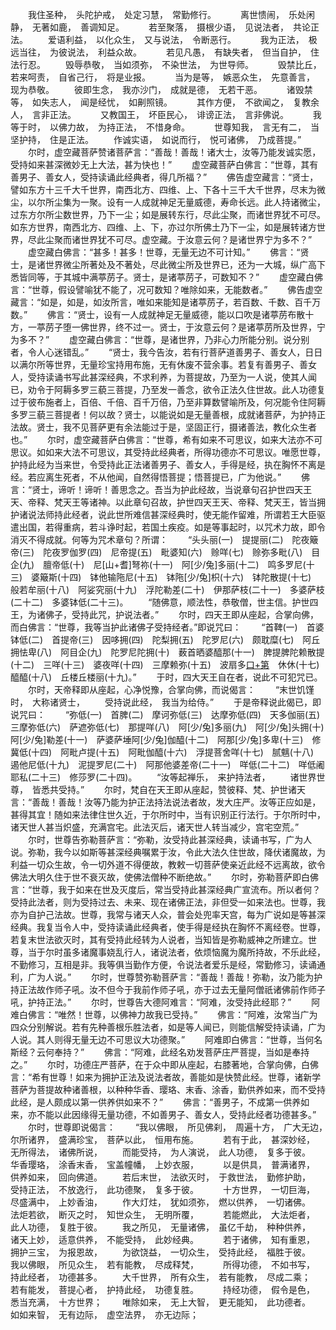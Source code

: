 <!-- { "loadSidebar": true } -->
　　我住圣种，　头陀护戒，　处定习慧，　常勤修行。　
　　离世愦闹，　乐处闲静，　无著如鹿，　善调知足。　
　　若至聚落，　摄根少语，　见说法者，　共论正法。
　　爱语利益，　以化众生，　又与说法，　令断恶行。　
　　我为正法，　极远当往，　为彼说法，　利益众故。　
　　若见凡愚，　有缺失者，　但当自护，　住法行忍。
　　毁辱恭敬，　当如须弥，　不染世法，　为世导师。　
　　毁禁比丘，　若来呵责，　自省己行，　将是业报。　
　　当为是等，　嫉恶众生，　先意善言，　现为恭敬。
　　彼即生念，　我亦沙门，　成就是德，　无若干恶。　
　　诸毁禁等，　如失志人，　闻是经忧，　如劓照镜。　
　　其作方便，　不欲闻之，　复教余人，　言非正法。　
　　又教国王，　坏臣民心，　诽谤正法，　言非佛说。　
　　我等于时，　以佛力故，　为持正法，　不惜身命。　
　　世尊知我，　言无有二，　当坚护持，　住是正法。
　　作诚实语，　如说而行，　悦可诸佛，　乃成菩提。”
　　尔时，虚空藏菩萨赞诸菩萨言：“善哉！善哉！诸大士，汝等乃能发诚实愿，受持如来甚深微妙无上大法，甚为快也！”
　　虚空藏菩萨白佛言：“世尊，其有善男子、善女人，受持读诵此经典者，得几所福？”
　　佛告虚空藏言：“贤士，譬如东方十三千大千世界，南西北方、四维、上、下各十三千大千世界，尽末为微尘，以尔所尘集为一聚。设有一人成就神足无量威德，寿命长远。此人持诸微尘，过东方尔所尘数世界，乃下一尘；如是展转东行，尽此尘聚，而诸世界犹不可尽。如东方世界，南西北方、四维、上、下，亦过尔所佛土乃下一尘，如是展转诸方世界，尽此尘聚而诸世界犹不可尽。虚空藏。于汝意云何？是诸世界宁为多不？”
　　虚空藏白佛言：“甚多！甚多！世尊，无量无边不可计知。”
　　佛言：“贤士，是诸世界微尘所著处及不著处，尽此微尘所及世界已，还为一大城，纵广高下悉皆同等，于其城中满葶苈子。贤士，是诸葶苈子，可数知不？”
　　虚空藏白佛言：“世尊，假设譬喻犹不能了，况可数知？唯除如来，无能数者。”
　　佛告虚空藏言：“如是，如是，如汝所言，唯如来能知是诸葶苈子，若百数、千数、百千万数。”
　　佛言：“贤士，设有一人成就神足无量威德，能以口吹是诸葶苈布散十方，一葶苈子堕一佛世界，终不过一。贤士，于汝意云何？是诸葶苈所及世界，宁为多不？”
　　虚空藏白佛言：“世尊，是诸世界，乃非心力所能分别。说分别者，令人心迷错乱。”
　　“贤士，我今告汝，若有行菩萨道善男子、善女人，日日以满尔所等世界，无量珍宝持用布施，无有休废不营余事。若复有善男子、善女人，受持读诵书写此甚深经典，不求利养，为菩提故，乃至为一人说，使其人闻已，劝令于阿耨多罗三藐三菩提，乃至发一善念，欲令正法久住世故。此人功德复过于彼布施者上，百倍、千倍、百千万倍，乃至非算数譬喻所及，何况能令住阿耨多罗三藐三菩提者！何以故？贤士，以能说如是无量善根，成就诸菩萨，为护持正法故。贤士，我不见菩萨更有余法能过于是，坚固正行，摄诸善法，教化众生者也。”
　　尔时，虚空藏菩萨白佛言：“世尊，希有如来不可思议，如来大法亦不可思议。如如来大法不可思议，其受持此经典者，所得功德亦不可思议。唯愿世尊，护持此经为当来世，令受持此正法诸善男子、善女人，手得是经，执在胸怀不离是经。若应离生死者，不从他闻，自然得悟菩提；悟菩提已，广为他说。”
　　佛言：“贤士，谛听！谛听！善思念之。吾当为护此经故，当说章句召护世四天王天、帝释、梵天王等诸神。以此章句召故，护世四天王天、帝释、梵天王，皆当拥护诸说法师持此经者，说此世所难信甚深经典时，使无能作留难，所谓若王大臣驱遣出国，若得重病，若斗诤时起，若国土疾疫。如是等事起时，以咒术力故，即令消灭不得成就。何等为咒术章句？所谓：
　　“头头丽(一)　提提丽(二)　陀夜簸帝(三)　陀夜罗伽罗(四)　尼帝提(五)　毗婆知(六)　赊咩(七)　赊弥多毗(八)　目企(九)　膻帝低(十)　尼[山+耆]弩祢(十一)　阿[少/兔]多丽(十二)　鸣多罗尼(十三)　婆簸斯(十四)　钵他输陁尼(十五)　钵陁[少/兔]枳(十六)　钵陀散提(十七)　般若牟丽(十八)　阿娑究丽(十九)　浮陀勒差(二十)　伊那萨枝(二十一)　多婆萨枝(二十二)　多婆钵低(二十三)。
　　“随佛意，顺法性，恭敬僧，世主信。护世四王，为诸佛子，受持此咒，护说法者。”
　　尔时，四天王即从座起，合掌向佛，而白佛言：“世尊，我等当护此诸佛子受持经者。”即说咒曰：
　　“首鞞(一)　首婆钵低(二)　首提帝(三)　因哆拥(四)　陀梨拥(五)　陀罗尼(六)　颇耽糜(七)　阿丘拥怯卑(八)　阿目企(九)　陀罗尼陀拥(十)　薮首晒婆醯那(十一)　脾提脾陀赖散提(十二)　三咩(十三)　婆夜咩(十四)　三摩赖弥(十五)　波扇多[口+第](十六)　休休(十七)　醯醯(十八)　丘楼丘楼丽(十九)。”
　　于时，四大天王自在者，说此不可犯咒已。
　　尔时，天帝释即从座起，心净悦豫，合掌向佛，而说偈言：
　　“末世饥馑时，　大称诸贤士，
　　受持说此经，　我当为给侍。”
　　于是帝释说此偈已，即说咒曰：
　　“弥低(一)　首脾(二)　摩诃弥低(三)　达摩弥低(四)　天多伽丽(五)　三摩弥低(六)　萨遮弥低(七)　那提咩(八)　阿[少/兔]多丽(九)　阿[少/兔]头拥(十)　阿[少/兔]勒差(十一)　萨婆萨埵阿[少/兔]伽醯(十二)　阿那[少/兔]多卑(十三)　修冀低(十四)　阿毗卢提(十五)　阿毗伽醯(十六)　浮提菩舍咩(十七)　腻魑(十八)　遏他尼低(十九)　泥提罗尼(二十)　阿那他婆差帝(二十一)　咩低(二十二)　咩低阇耶私(二十三)　修莎罗(二十四)。
　　“汝等起禅乐，　来护持法者，
　　诸世界世尊，　皆悉共受持。”
　　尔时，梵自在天王即从座起，赞彼释、梵、护世诸天言：“善哉！善哉！汝等乃能为护正法持法说法者故，发大庄严。汝等正应如是，甚得其宜！随如来法律住世久近，于尔所时中，当有识别正行法行。于尔所时中，诸天世人甚当炽盛，充满宫宅。此法灭后，诸天世人转当减少，宫宅空荒。”
　　尔时，世尊告弥勒菩萨言：“弥勒，汝受持此甚深经典，读诵书写，广为人说。弥勒，我今以如斯等甚深经典嘱累于汝，令此大法久住世故，降伏诸魔故，为利益一切众生故，令一切外道不得便故，教敕一切菩萨使亲近此经不远离故，欲令佛法大明久住于世不衰灭故，使佛法僧种不断绝故。”
　　尔时，弥勒菩萨即白佛言：“世尊，我于如来在世及灭度后，常当受持此甚深经典广宣流布。所以者何？受持此法者，则为受持过去、未来、现在诸佛正法，非但受一如来法也。世尊，我亦为自护己法故。世尊，我常与诸天人众，普会处兜率天宫，每为广说如是等甚深经典。我复当令人中，受持读诵此经典者，使手得是经执在胸怀不离经卷。世尊，若复末世法欲灭时，其有受持此经转为人说者，当知皆是弥勒威神之所建立。世尊，当于尔时虽多诸魔事娆乱行人，诸说法者，依烦恼魔为魔所持故，不乐此经，不勤修习，互相是非。我等俱当勤作方便，令说法者爱乐是经，常勤修习，读诵通利，广为人说。”
　　尔时，世尊赞弥勒菩萨言：“善哉！善哉！弥勒，汝乃能为护持正法故作师子吼。汝不但今于我前作师子吼，亦于过去无量阿僧祇诸佛前作师子吼，护持正法。”
　　尔时，世尊告大德阿难言：“阿难，汝受持此经耶？”
　　阿难白佛言：“唯然！世尊，以佛神力故我已受持。”
　　佛言：“阿难，汝常当广为四众分别解说。若有先种善根乐胜法者，如是等人闻已，则能信解受持读诵，广为人说。其人则得无量无边不可思议大功德聚。”
　　阿难即白佛言：“世尊，当何名斯经？云何奉持？”
　　佛言：“阿难，此经名劝发菩萨庄严菩提，当如是奉持之。”
　　尔时，功德庄严菩萨，在于众中即从座起，右膝著地，合掌向佛，白佛言：“希有世尊！如来为拥护正法及说法者故，善能如是快赞此经。世尊，诸新学菩萨为菩提故种诸善根，以种种华香、璎珞、末香、涂香，勤供养如来，而不受持此经，是人颇成以第一供养供如来不？”
　　佛言：“善男子，不成第一供养如来，亦不能以此因缘得无量功德，不如善男子、善女人，受持此经者功德甚多。”
　　尔时，世尊即说偈言：
　　“我以佛眼，　所见佛刹，　周遍十方，　广大无边，　
　　尔所诸界，　盛满珍宝，　菩萨以此，　恒用布施。　
　　若有于此，　甚深妙经，　无所得法，　诸佛所说，
　　而能受持，　为人演说，　此人功德，　复多于彼。　
　　华香璎珞，　涂香末香，　宝盖幢幡，　上妙衣服，　
　　以是供具，　普满诸界，　供养如来，　回向佛道。
　　若后末世，　法欲灭时，　于救世法，　勤修护助，　
　　受持正法，　不放逸行，　此功德聚，　复多于彼。　
　　十方世界，　一切巨海，　尽盛满中，　上妙香油，
　　作大灯炷，　犹如须弥，　燃以供养，　一切诸佛。　
　　法炬若欲，　断灭之时，　知世众生，　无明所覆，　
　　若能燃此，　大法炬者，　此人功德，　复胜于彼。
　　我之所见，　无量诸佛，　虽亿千劫，　种种供养，　
　　诸天上妙，　适意供养，　不能受持，　此妙经典。　
　　若于诸佛，　知有重恩，　拥护三宝，　为报恩故，
　　为欲饶益，　一切众生，　受持此经，　福胜于彼。　
　　我以佛眼，　所见众生，　若有能教，　尽成释梵，　
　　所得功德，　不如书写，　持此经者，　功德甚多。
　　大千世界，　所有众生，　若有能教，　尽成二乘；　
　　若有能发，　菩提心者，　护持此经，　功德复胜。　
　　持经功德，　假令是色，　悉当充满，　十方世界；
　　唯除如来，　无上大智，　更无能知，　此功德者。　
　　如如来智，　无有边际，　虚空法界，　亦无边际；　
